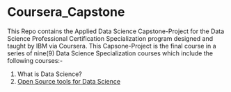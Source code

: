 # Coursera_Capstone
This Repo contains the Applied Data Science Capstone-Project for the Data Science Professional Certification Specialization program designed and taught by IBM via Coursera. This Capsone-Project is the final course in a series of nine(9) Data Science Specialization courses which include the following courses:-
1. What is Data Science?
2. [Open Source tools for Data Science](https:www.google.com)
